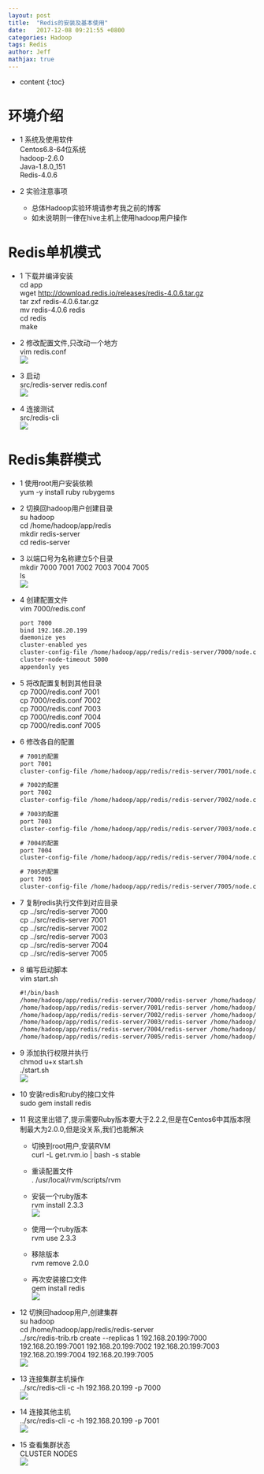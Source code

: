 ```yaml
---
layout: post
title:  "Redis的安装及基本使用"
date:   2017-12-08 09:21:55 +0800
categories: Hadoop
tags: Redis
author: Jeff
mathjax: true
---
```


* content
{:toc}


# 环境介绍
* 1 系统及使用软件    
      Centos6.8-64位系统    
      hadoop-2.6.0    
      Java-1.8.0_151     
      Redis-4.0.6    

* 2 实验注意事项<br>
    * 总体Hadoop实验环境请参考我之前的博客    
    * 如未说明则一律在hive主机上使用hadoop用户操作

# Redis单机模式
* 1 下载并编译安装<br>
    cd app<br>
    wget http://download.redis.io/releases/redis-4.0.6.tar.gz<br>
    tar zxf redis-4.0.6.tar.gz<br>
    mv redis-4.0.6 redis<br>
    cd redis<br>
    make

* 2 修改配置文件,只改动一个地方<br>
    vim redis.conf<br>
    ![](http://ov7z79pcc.bkt.clouddn.com/15126963524005.jpg)

* 3 启动<br>
    src/redis-server redis.conf<br>
    ![](http://ov7z79pcc.bkt.clouddn.com/15126963844482.jpg)

* 4 连接测试<br>
    src/redis-cli<br>
    ![](http://ov7z79pcc.bkt.clouddn.com/15126964691500.jpg)

# Redis集群模式
* 1 使用root用户安装依赖<br>
    yum -y install ruby rubygems

* 2 切换回hadoop用户创建目录<br>
    su hadoop<br>
    cd /home/hadoop/app/redis<br>
    mkdir redis-server<br>
    cd redis-server

* 3 以端口号为名称建立5个目录<br>
    mkdir 7000 7001 7002 7003 7004 7005<br>
    ls<br>
    ![](http://ov7z79pcc.bkt.clouddn.com/15126966502013.jpg)

* 4 创建配置文件<br>
    vim 7000/redis.conf
    ```xml
    port 7000
    bind 192.168.20.199
    daemonize yes
    cluster-enabled yes
    cluster-config-file /home/hadoop/app/redis/redis-server/7000/node.conf
    cluster-node-timeout 5000
    appendonly yes
    ```

* 5 将改配置复制到其他目录<br>
    cp 7000/redis.conf 7001<br>
    cp 7000/redis.conf 7002<br>
    cp 7000/redis.conf 7003<br>
    cp 7000/redis.conf 7004<br>
    cp 7000/redis.conf 7005

* 6 修改各自的配置
    ```xml
    # 7001的配置
    port 7001
    cluster-config-file /home/hadoop/app/redis/redis-server/7001/node.conf
    
    # 7002的配置
    port 7002
    cluster-config-file /home/hadoop/app/redis/redis-server/7002/node.conf
    
    # 7003的配置
    port 7003
    cluster-config-file /home/hadoop/app/redis/redis-server/7003/node.conf
    
    # 7004的配置
    port 7004
    cluster-config-file /home/hadoop/app/redis/redis-server/7004/node.conf
    
    # 7005的配置
    port 7005
    cluster-config-file /home/hadoop/app/redis/redis-server/7005/node.conf
    ```

* 7 复制redis执行文件到对应目录<br>
    cp ../src/redis-server 7000<br>
    cp ../src/redis-server 7001<br>
    cp ../src/redis-server 7002<br>
    cp ../src/redis-server 7003<br>
    cp ../src/redis-server 7004<br>
    cp ../src/redis-server 7005

* 8 编写启动脚本<br>
    vim start.sh<br>
    ```xml
    #!/bin/bash
    /home/hadoop/app/redis/redis-server/7000/redis-server /home/hadoop/app/redis/redis-server/7000/redis.conf &
    /home/hadoop/app/redis/redis-server/7001/redis-server /home/hadoop/app/redis/redis-server/7001/redis.conf &
    /home/hadoop/app/redis/redis-server/7002/redis-server /home/hadoop/app/redis/redis-server/7002/redis.conf &
    /home/hadoop/app/redis/redis-server/7003/redis-server /home/hadoop/app/redis/redis-server/7003/redis.conf &
    /home/hadoop/app/redis/redis-server/7004/redis-server /home/hadoop/app/redis/redis-server/7004/redis.conf &
    /home/hadoop/app/redis/redis-server/7005/redis-server /home/hadoop/app/redis/redis-server/7005/redis.conf &
    ```
    
* 9 添加执行权限并执行<br>
    chmod u+x start.sh<br>
    ./start.sh<br>
    ![](http://ov7z79pcc.bkt.clouddn.com/15126970553832.jpg)

* 10 安装redis和ruby的接口文件<br>
    sudo gem install redis
    
* 11 我这里出错了,提示需要Ruby版本要大于2.2.2,但是在Centos6中其版本限制最大为2.0.0,但是没关系,我们也能解决<br>
    * 切换到root用户,安装RVM<br>
	       curl -L get.rvm.io | bash -s stable

    * 重读配置文件<br>
         . /usr/local/rvm/scripts/rvm

    * 安装一个ruby版本<br>
	       rvm install 2.3.3<br>
	       ![](http://ov7z79pcc.bkt.clouddn.com/15126974140201.jpg)

    * 使用一个ruby版本<br>
	       rvm use 2.3.3

    * 移除版本<br>
	       rvm remove 2.0.0

    * 再次安装接口文件<br>
         gem install redis<br>
        ![](http://ov7z79pcc.bkt.clouddn.com/15126974541787.jpg)

* 12 切换回hadoop用户,创建集群<br>
    su hadoop<br>
    cd /home/hadoop/app/redis/redis-server<br>
    ../src/redis-trib.rb create --replicas 1 192.168.20.199:7000 192.168.20.199:7001 192.168.20.199:7002 192.168.20.199:7003 192.168.20.199:7004 192.168.20.199:7005<br>
    ![](http://ov7z79pcc.bkt.clouddn.com/15126975456554.jpg)

* 13 连接集群主机操作<br>
    ../src/redis-cli -c -h 192.168.20.199 -p 7000<br>
    ![](http://ov7z79pcc.bkt.clouddn.com/15126976162435.jpg)

* 14 连接其他主机<br>
    ../src/redis-cli -c -h 192.168.20.199 -p 7001<br>
    ![](http://ov7z79pcc.bkt.clouddn.com/15126976364680.jpg)

* 15 查看集群状态<br>
    CLUSTER NODES<br>
    ![](http://ov7z79pcc.bkt.clouddn.com/15126976759305.jpg)


